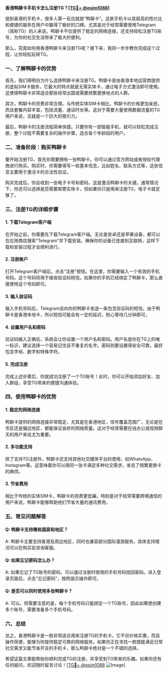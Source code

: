 **香港鸭聊卡手机卡怎么注册TG？[[TG💪+ @esim1088](https://t.me/s/esim1088)]**

提到香港的手机卡，很多人第一反应就是“鸭聊卡”。这款手机卡以其超高的性价比和便捷的服务在用户中赢得了极好的口碑。尤其是对于经常需要使用Telegram（简称TG）的人来说，鸭聊卡不仅提供了稳定的网络连接，还支持轻松注册TG账号，为你的社交生活带来了极大的便利。

那么，究竟如何用香港鸭聊卡来注册TG呢？接下来，我将一步步教你完成这个过程，让你轻松玩转TG。

### 一、了解鸭聊卡的优势

首先，我们得明白为什么选择鸭聊卡来注册TG。鸭聊卡是由香港本地运营商提供的虚拟SIM卡服务，它最大的特点就是无需实体卡，通过电子方式激活即可使用。这使得鸭聊卡非常适合那些经常出国或需要频繁更换地点的人群。

其次，鸭聊卡的资费非常合理。与传统实体SIM卡相比，鸭聊卡的价格更加亲民，而且套餐内容丰富，包括流量、通话时长等。这对于需要大量使用数据流量的TG用户来说，无疑是一个巨大的吸引力。

最后，鸭聊卡的注册流程简单快捷。只要你有一部智能手机，就可以轻松完成注册，整个过程不需要复杂的操作步骤，适合各个年龄段的用户。

### 二、准备阶段：购买鸭聊卡

要开始注册TG，首先你需要拥有一张鸭聊卡。你可以通过官方网站或者授权代理商进行购买。购买时，你需要填写一些基本信息，比如姓名、联系方式等，这些信息主要用于激活卡的合法性验证。

购买完成后，你会收到一张电子卡号和密码，这是激活鸭聊卡的关键。通常情况下，你还可以选择是否需要邮寄实体卡，但如果你只是用来注册TG，电子卡就足够了。

### 三、注册TG的详细步骤

#### 1. 下载Telegram客户端

在开始之前，你需要先下载Telegram客户端。无论是安卓还是苹果设备，都可以在应用商店搜索“Telegram”并下载安装。确保你的设备已连接到互联网，这样下载和安装过程才会顺利进行。

#### 2. 注册账户

打开Telegram客户端后，点击“注册”按钮。在这里，你需要输入一个有效的手机号码。这个号码将用于接收验证码短信。如果你的手机已经绑定了鸭聊卡，那么直接使用这个号码即可。

#### 3. 输入验证码

输入手机号码后，Telegram会向你的鸭聊卡发送一条包含验证码的短信。由于鸭聊卡是香港本地卡，所以短信可能会有一定的延迟，耐心等待几分钟即可。

#### 4. 设置用户名和密码

验证码输入正确后，系统会让你设置一个用户名和密码。用户名是你在TG上的唯一标识，建议选择一个容易记住且不重复的名字。密码则要设置得安全可靠，最好包含字母、数字和特殊字符。

#### 5. 完成注册

完成上述步骤后，你就成功注册了一个TG账号！此时，你可以开始添加好友、加入群组，享受TG带来的便捷沟通体验。

### 四、使用鸭聊卡的优势

#### 1. 稳定的网络连接

鸭聊卡提供的网络连接非常稳定，尤其是在香港地区，信号覆盖范围广，无论是在市区还是偏远地区，都能保证良好的网络质量。这对于经常需要在线办公或视频聊天的用户来说尤为重要。

#### 2. 多功能支持

除了支持TG注册外，鸭聊卡还支持其他社交媒体平台的使用，如WhatsApp、Instagram等。这意味着你可以用同一张卡满足多种社交需求，省去了频繁更换卡的麻烦。

#### 3. 节省费用

相比于传统的实体SIM卡，鸭聊卡的资费更低廉。特别是对于经常需要跨境通信的用户来说，鸭聊卡能够帮助他们节省大量的通讯费用。

### 五、常见问题解答

#### Q: 鸭聊卡支持哪些国家和地区？

A: 鸭聊卡主要支持香港及周边地区，同时也兼容部分国际漫游服务。具体支持情况可以在购买前咨询客服。

#### Q: 如果忘记密码怎么办？

A: 如果忘记了TG账号的密码，可以通过注册时使用的手机号码找回密码。进入登录页面后，点击“忘记密码”，按照提示操作即可。

#### Q: 是否可以同时使用多张鸭聊卡？

A: 可以。但需要注意的是，每个手机号码只能绑定一个TG账号，因此如果想创建多个账号，需要准备多个手机号码。

### 六、总结

总之，香港鸭聊卡是一款非常适合用来注册TG的手机卡。它不仅价格实惠，而且操作简便，能够为你提供稳定可靠的网络服务。如果你正在寻找一款既能满足日常社交需求又能节省开支的手机卡，那么鸭聊卡绝对是一个不错的选择。

希望这篇文章能帮助你顺利完成TG的注册，并享受到TG带来的乐趣。如果你还有任何疑问，欢迎随时留言讨论！[[TG💪+ @esim1088](https://t.me/s/esim1088) ![Image](https://i.postimg.cc/4NQfJmqS/Snipaste-2025-05-13-00-14-12.png)]